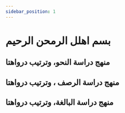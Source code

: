 ```yaml
---
sidebar_position: 1
---
```


# بسم اهلل الرمحن الرحيم

## منهج دراسة النحو، وترتيب درواهتا

## منهج دراسة الرصف ، وترتيب درواهتا

## منهج دراسة البالغة، وترتيب درواهتا